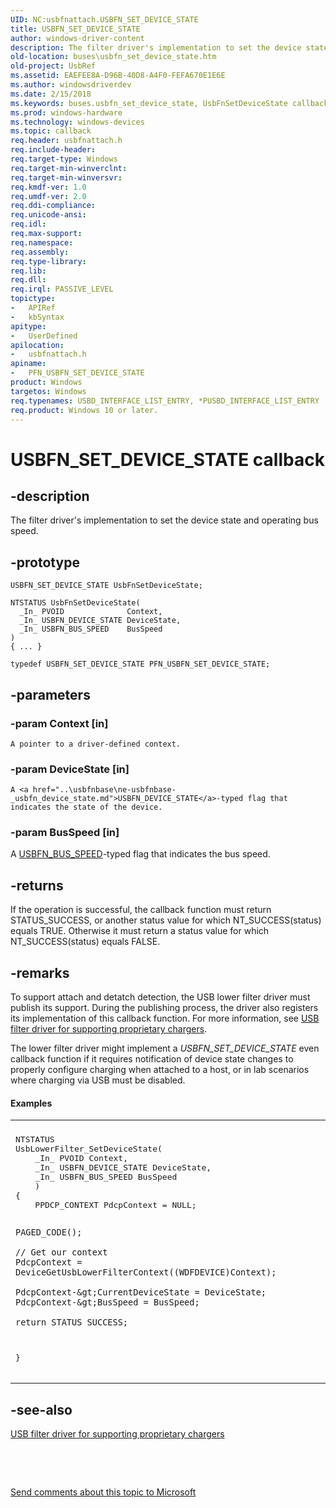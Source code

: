 ```yaml
---
UID: NC:usbfnattach.USBFN_SET_DEVICE_STATE
title: USBFN_SET_DEVICE_STATE
author: windows-driver-content
description: The filter driver's implementation to set the device state and operating bus speed.
old-location: buses\usbfn_set_device_state.htm
old-project: UsbRef
ms.assetid: EAEFEE8A-D96B-40D8-A4F0-FEFA670E1E6E
ms.author: windowsdriverdev
ms.date: 2/15/2018
ms.keywords: buses.usbfn_set_device_state, UsbFnSetDeviceState callback function [Buses], UsbFnSetDeviceState, USBFN_SET_DEVICE_STATE, USBFN_SET_DEVICE_STATE, usbfnattach/UsbFnSetDeviceState, PFN_USBFN_SET_DEVICE_STATE callback function pointer [Buses], PFN_USBFN_SET_DEVICE_STATE
ms.prod: windows-hardware
ms.technology: windows-devices
ms.topic: callback
req.header: usbfnattach.h
req.include-header: 
req.target-type: Windows
req.target-min-winverclnt: 
req.target-min-winversvr: 
req.kmdf-ver: 1.0
req.umdf-ver: 2.0
req.ddi-compliance: 
req.unicode-ansi: 
req.idl: 
req.max-support: 
req.namespace: 
req.assembly: 
req.type-library: 
req.lib: 
req.dll: 
req.irql: PASSIVE_LEVEL
topictype:
-	APIRef
-	kbSyntax
apitype:
-	UserDefined
apilocation:
-	usbfnattach.h
apiname:
-	PFN_USBFN_SET_DEVICE_STATE
product: Windows
targetos: Windows
req.typenames: USBD_INTERFACE_LIST_ENTRY, *PUSBD_INTERFACE_LIST_ENTRY
req.product: Windows 10 or later.
---
```


# USBFN_SET_DEVICE_STATE callback


## -description


The filter driver's implementation to set the device state and operating bus speed.


## -prototype


````
USBFN_SET_DEVICE_STATE UsbFnSetDeviceState;

NTSTATUS UsbFnSetDeviceState(
  _In_ PVOID              Context,
  _In_ USBFN_DEVICE_STATE DeviceState,
  _In_ USBFN_BUS_SPEED    BusSpeed
)
{ ... }

typedef USBFN_SET_DEVICE_STATE PFN_USBFN_SET_DEVICE_STATE;
````


## -parameters




### -param Context [in]

    A pointer to a driver-defined context.


### -param DeviceState [in]

    A <a href="..\usbfnbase\ne-usbfnbase-_usbfn_device_state.md">USBFN_DEVICE_STATE</a>-typed flag that indicates the state of the device.


### -param BusSpeed [in]

A <a href="..\usbfnbase\ne-usbfnbase-_usbfn_bus_speed.md">USBFN_BUS_SPEED</a>-typed flag that indicates the bus speed.


## -returns



If the operation is successful, the callback function must return STATUS_SUCCESS, or another status value for which NT_SUCCESS(status) equals TRUE. Otherwise it must return a status value for which NT_SUCCESS(status) equals FALSE.




## -remarks



To support attach and detatch detection, the USB lower filter driver must publish its support. During the publishing process, the driver also registers its implementation of this  callback function. For more information, see <a href="https://msdn.microsoft.com/05D2B46A-282C-4B75-9F5C-2FC0AF344AB9">USB filter driver for supporting proprietary chargers</a>.

The lower filter driver might implement  a <i>USBFN_SET_DEVICE_STATE</i> even callback function if it requires notification of device state changes to properly configure charging when attached to a host, or in lab scenarios where charging via USB must be disabled.


#### Examples

<div class="code"><span codelanguage=""><table>
<tr>
<th></th>
</tr>
<tr>
<td>
<pre>NTSTATUS
UsbLowerFilter_SetDeviceState(
    _In_ PVOID Context,
    _In_ USBFN_DEVICE_STATE DeviceState,
    _In_ USBFN_BUS_SPEED BusSpeed
    )
{
    PPDCP_CONTEXT PdcpContext = NULL;

    PAGED_CODE();

    // Get our context
    PdcpContext = DeviceGetUsbLowerFilterContext((WDFDEVICE)Context);

    PdcpContext-&gt;CurrentDeviceState = DeviceState;
    PdcpContext-&gt;BusSpeed = BusSpeed;

    return STATUS_SUCCESS;
}
</pre>
</td>
</tr>
</table></span></div>



## -see-also

<a href="https://msdn.microsoft.com/05D2B46A-282C-4B75-9F5C-2FC0AF344AB9">USB filter driver for supporting proprietary chargers</a>



 

 

<a href="mailto:wsddocfb@microsoft.com?subject=Documentation%20feedback [UsbRef\buses]:%20USBFN_SET_DEVICE_STATE callback function%20 RELEASE:%20(2/15/2018)&amp;body=%0A%0APRIVACY STATEMENT%0A%0AWe use your feedback to improve the documentation. We don't use your email address for any other purpose, and we'll remove your email address from our system after the issue that you're reporting is fixed. While we're working to fix this issue, we might send you an email message to ask for more info. Later, we might also send you an email message to let you know that we've addressed your feedback.%0A%0AFor more info about Microsoft's privacy policy, see http://privacy.microsoft.com/en-us/default.aspx." title="Send comments about this topic to Microsoft">Send comments about this topic to Microsoft</a>

